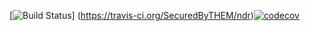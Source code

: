[![Build Status](https://travis-ci.org/SecuredByTHEM/ndr.svg?branch=master)] (https://travis-ci.org/SecuredByTHEM/ndr)[![codecov](https://codecov.io/gh/SecuredByTHEM/ndr/branch/master/graph/badge.svg)](https://codecov.io/gh/SecuredByTHEM/ndr)

